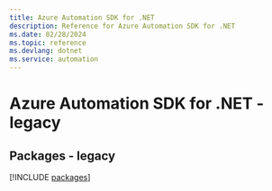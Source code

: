 ```yaml
---
title: Azure Automation SDK for .NET
description: Reference for Azure Automation SDK for .NET
ms.date: 02/28/2024
ms.topic: reference
ms.devlang: dotnet
ms.service: automation
---
```

# Azure Automation SDK for .NET - legacy
## Packages - legacy
[!INCLUDE [packages](automation-index.md)]